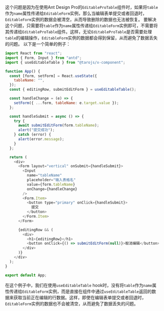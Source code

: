 这个问题是因为在使用Ant Design Pro的`EditableProTable`组件时，如果将`table`作为`name`属性传递给`EditableForm`实例，那么当编辑表单提交或者回退时，`EditableForm`实例的数据会被清空，从而导致删除的数据也无法被恢复。
要解决这个问题，只需要将`table`作为`name`属性传递给`EditableForm`实例即可，不需要将其传递给`EditableProTable`组件。这样，无论`EditableProTable`是否需要处理`table`的编辑操作，`EditableForm`实例的数据都会得到保留，从而避免了数据丢失的问题。
以下是一个简单的例子：

```javascript
import React from "react";
import { Form, Input } from "antd";
import { useEditableTable } from "@tarojs/x-component";

function App() {
  const [form, setForm] = React.useState({
    tableName: "",
  });
  const { editingRow, submitEditForm } = useEditableTable();

  const handleChange = (e) => {
    setForm({ ...form, tableName: e.target.value });
  };

  const handleSubmit = async () => {
    try {
      await submitEditForm(form.tableName);
      alert("提交成功");
    } catch (error) {
      alert(error.message);
    }
  };

  return (
    <div>
      <Form layout="vertical" onSubmit={handleSubmit}>
        <Input
          name="tableName"
          placeholder="输入表格名"
          value={form.tableName}
          onChange={handleChange}
        />
        <Form.Item>
          <button type="primary" onClick={handleSubmit}>
            提交
          </button>
        </Form.Item>
      </Form>

      {editingRow && (
        <div>
          <h1>{editingRow}</h1>
          <button onClick={() => submitEditForm(null)}>取消编辑</button>
        </div>
      )}
    </div>
  );
}

export default App;
```

在这个例子中，我们在使用`useEditableTable` hook时，没有将`table`作为`name`属性传递给`EditableForm`实例，而是直接在组件中通过`useEditableTable`返回的数据来获取当前正在编辑的行数据。这样，即使在编辑表单提交或者回退时，`EditableForm`实例的数据也不会被清空，从而避免了数据丢失的问题。
